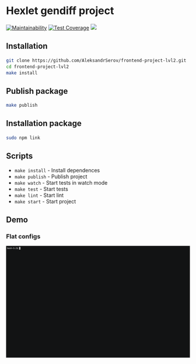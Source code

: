 # Hexlet gendiff project

[![Maintainability](https://api.codeclimate.com/v1/badges/a0fe078a898e94a6e560/maintainability)](https://codeclimate.com/github/AleksandrSerov/frontend-project-lvl2/maintainability)
[![Test Coverage](https://api.codeclimate.com/v1/badges/a0fe078a898e94a6e560/test_coverage)](https://codeclimate.com/github/AleksandrSerov/frontend-project-lvl2/test_coverage)
<a href="https://travis-ci.com/AleksandrSerov/frontend-project-lvl2">
<img src="https://travis-ci.com/AleksandrSerov/frontend-project-lvl2.svg?branch=master" /></a>

## Installation

```bash
git clone https://github.com/AleksandrSerov/frontend-project-lvl2.git
cd frontend-project-lvl2
make install
```

## Publish package

```bash
make publish
```

## Installation package

```bash
sudo npm link
```

## Scripts

- `make install` - Install dependences
- `make publish` - Publish project
- `make watch` - Start tests in watch mode
- `make test` - Start tests
- `make lint` - Start lint
- `make start` - Start project

## Demo

### Flat configs

![Flat](demo/flat.gif)
